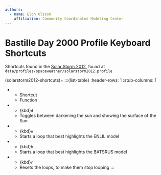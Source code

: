 ```yaml
---
authors:
  - name: Elon Olsson
    affiliation: Community Coordinated Modeling Center
---
```


# Bastille Day 2000 Profile Keyboard Shortcuts

Shortcuts found in the [Solar Storm 2012](/profiles/spaceweather/solarstorm2012), found at `data/profiles/spaceweather/solarstorm2012.profile`

(solarstorm2012-shortcuts)=
:::{list-table}
:header-rows: 1
:stub-columns: 1
* - Shortcut
  - Function
* - {kbd}`d`
  - Toggles between darkening the sun and showing the surface of the Sun
* - {kbd}`e`
  - Starts a loop that best highlights the ENLIL model
* - {kbd}`b`
  - Starts a loop that best highlights the BATSRUS model
* - {kbd}`r`
  - Resets the loops, to make them stop looping
:::
